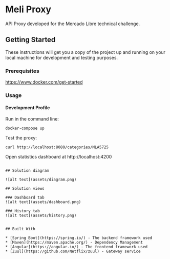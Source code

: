# Meli Proxy

API Proxy developed for the Mercado Libre technical challenge.

## Getting Started

These instructions will get you a copy of the project up and running on your local machine for development and testing purposes.

### Prerequisites

https://www.docker.com/get-started

### Usage

#### Development Profile

Run in the command line:
```
docker-compose up
```

Test the proxy:
```
curl http://localhost:8080/categories/MLA5725
```

Open statistics dashboard at http://localhost:4200

```

## Solution diagram

![alt text](assets/diagram.png)

## Solution views

### Dashboard tab
![alt text](assets/dashboard.png)

### History tab
![alt text](assets/history.png)


## Built With

* [Spring Boot](https://spring.io/) - The backend framework used
* [Maven](https://maven.apache.org/) - Dependency Management
* [Angular](https://angular.io/) - The frontend framework used
* [Zuul](https://github.com/Netflix/zuul) - Gateway service
